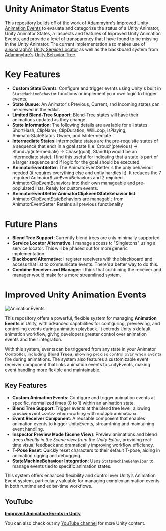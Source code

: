 # Unity Animator Status Events
This repository builds off of the work of [Adammyhre's](https://github.com/adammyhre) [Improved Unity Animation Events](https://github.com/adammyhre/Improved-Unity-Animation-Events) to evaluate and categorize the status of a Unity Animator, Unity Animator States, all aspects and features of Improved Unity Animation Events, and provide a level of transparency that I have found to be missing in the Unity Animator. The current implementation also makes use of [alexnaraghi's](https://github.com/alexnaraghi) [Unity Service Locator](https://github.com/alexnaraghi/UnityServiceLocator) as well as the blackboard system from [Adammyhre's](https://github.com/adammyhre) [Unity Behavior Tree](https://github.com/adammyhre/Unity-Behaviour-Trees/tree/master).

# Key Features
- **Custom State Events**: Configure and trigger events using Unity's built in `StateMachineBehavior` functions or implement your own logic to trigger events.
- **State Queue**: An Animator's Previous, Current, and Incoming states can be viewed in the editor.
- **Limited Blend-Tree Support**: Blend-Tree states will have their animations updated as they change.
- **State Information**: The following details are available for all states ShortHash, ClipName, ClipDuration, WillLoop, IsPlaying, AnimatorStateStatus, Owner, and IsIntermediate.
- **Intermediate States**: Intermediate states are the pre-requisite states of a sequence that ends in a goal state (I.e. Crouch(previous) -> StandUp(intermediate) -> Chase(goal), StandUp would be an Intermediate state). I find this useful for indicating that a state is part of a larger sequence and if logic for the goal should be executed.
- **AnimatorEventSetter**: The AnimatoEventSetter is the only behaviour needed (it requires everything else and untiy handles it). It reduces the 7 required AnimatorStateEventBehaviors and 2 required AnimatorClipEventBehaviors into their own manageable and pre-poplulated lists. Ready for custom events.
- **AnimatorEventSetter AnimatorClipEventStateBehavior list**: AnimatorClipEventStateBehaviors are managable from AnimatorEventSetter. Retains all previous functionality

# Future Plans
- **Blend Tree Support**: Currently blend trees are only minimally supported
- **Service Locator Alternative**: I manage access to "Singletons" using a service locator. This will be phased out for more generic implementation.
- **Blackboard Alternative**: I register receivers with the blackboard and access that list to communicate events. There's a better way to do this.
- **Combine Receiver and Manager**: I think that combining the receiver and manager would make for a more streamlined system.

# Improved Unity Animation Events

![AnimationEvents](https://github.com/user-attachments/assets/ab3b9e80-1533-454b-b551-78ff8d92169f)

This repository offers a powerful, flexible system for managing **Animation Events** in Unity, with advanced capabilities for configuring, previewing, and controlling events during animation playback. It extends Unity's default animation workflow, giving developers greater control over animation events and their integration.

With this system, events can be triggered from any state in your Animator Controller, including **Blend Trees**, allowing precise control over when events fire during animations. The system also features a customizable event receiver component that links animation events to UnityEvents, making event handling more flexible and maintainable.

## Key Features

- **Custom Animation Events**: Configure and trigger animation events at specific, normalized times (0 to 1) within an animation state.
- **Blend Tree Support**: Trigger events at the blend tree level, allowing precise event control when working with multiple animations.
- **Event Receiver Component**: A reusable component that enables animation events to trigger UnityEvents, streamlining and maintaining event handling.
- **Inspector Preview Mode (Scene View)**: Preview animations and blend trees *directly in the Scene view from the Unity Editor*, providing real-time visual feedback and dramatically improving workflow efficiency.
- **T-Pose Reset**: Quickly reset characters to their default T-pose, aiding in animation rigging and debugging.
- **StateMachineBehaviour Integration**: Uses `StateMachineBehaviour` to manage events tied to specific animation states.

This system offers enhanced flexibility and control over Unity’s Animation Event system, particularly valuable for managing complex animation events in both runtime and editor-time workflows.

## YouTube

[**Improved Animation Events in Unity**](https://youtu.be/XEDi7fUCQos?sub_confirmation=1)

You can also check out my [YouTube channel](https://www.youtube.com/@git-amend?sub_confirmation=1) for more Unity content.
